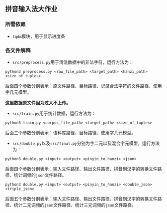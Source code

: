 ## 拼音输入法大作业

### 所需依赖

- `tqdm`模块，用于显示进度条

### 各文件解释

- `src/preprocess.py`用于清洗数据中的非法字符，运行方法为：

```shell
python3 preprocess.py <raw_file_path> <target_path> <hanzi_path> <size_of_tuples>
```

后面四个参数分别表示：原文件路径、目标路径、记录合法字符的文件路径、使用字几元模型。

**这里数据原文件因为过大不上传。**

- `src/train.py`用于统计数据，运行方法为：

```shell
python3 train.py <corpus_file_path> <target_path> <size_of_tuples>
```

后面三个参数分别表示：语料库路径、目标路径、使用字几元模型。

- `src/double.py`以及`src/final.py`分别为字二元以及混合字元模型，运行方法为：

```shell
python3 double.py <input> <output> <pinyin_to_hanzi> <json>
```

后面四个参数分别表示：输入文件路径、输出文件路径、拼音到汉字的转换文件路径、统计词频的`json`文件路径。

```shell
python3 double.py <input> <output> <pinyin_to_hanzi> <double_json> <triple_json>
```

后面五个参数分别表示：输入文件路径、输出文件路径、拼音到汉字的转换文件路径、统计二元词频的`json`文件路径、统计三元词频的`json`文件路径。
